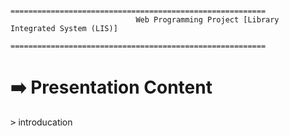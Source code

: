                            =========================================================
		                        Web Programming Project [Library Integrated System (LIS)]
		                        =========================================================
 
 #  :arrow_right: Presentation Content
 
  <kbd>></kbd> introducation
  
